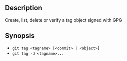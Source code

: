 ## Description

Create, list, delete or verify a tag object signed with GPG

## Synopsis

- `git tag <tagname> [<commit> | <object>]`
- `git tag -d <tagname>...`
